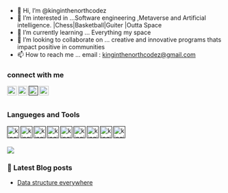 - 👋 Hi, I’m @kinginthenorthcodez
- 👀 I’m interested in ...Software engineering ,Metaverse and Artificial intelligence. |Chess|Basketball|Guiter |Outta Space
- 🌱 I’m currently learning ... Everything  my space 
- 💞️ I’m looking to collaborate on ... creative and innovative programs thats impact positive in communities
- 📫 How to reach me ... email : kinginthenorthcodez@gmail.com

<!---
kinginthenorthcodez/kinginthenorthcodez is a ✨ special ✨ repository because its `README.md` (this file) appears on your GitHub profile.
You can click the Preview link to take a look at your changes.
--->

### connect with me

[<img align="left" alt="kinginthenorthcodez | twitter" width="22px" src="https://cdn.jsdelivr.net/npm/simple-icons@v3/icons/twitter.svg" />](https://twitter.com/kinthenorthcode) 
[<img align="left" alt="kinginthenorthcodez | linkedin" width="22px" src="https://cdn.jsdelivr.net/npm/simple-icons@v3/icons/linkedin.svg" />](https://www.linkedin.com/in/musungwa-isaac-maqueen-b9028011b/)

[<img align="left" alt="kinginthenorthcodez | instagram" width="22px" src="https://cdn.jsdelivr.net/npm/simple-icons@v3/icons/instagram.svg" />]()

[<img align="left" alt="kinginthenorthcodez | twitter" width="22px" src="https://cdn.jsdelivr.net/npm/simple-icons@3.13.0/icons/discord.svg" />](https://discord.com/channels/509571385811664906/533495882805411840)


<br>
<br>

### Langueges and Tools

[<img align="left" alt="kinginthenorthcodez | Html5" width="28px" src="https://seeklogo.com/images/H/html5-logo-EF92D240D7-seeklogo.com.png" />]()
[<img align="left" alt="kinginthenorthcodez | Css3" width="28px" src="https://seeklogo.com/images/C/css3-logo-8724075274-seeklogo.com.png" />]()
[<img align="left" alt="kinginthenorthcodez | Node.js" width="28px" src="https://seeklogo.com/images/N/node-node-js-logo-81A4CC16D2-seeklogo.com.png" />]()
[<img align="left" alt="kinginthenorthcodez | JavaScript" width="28px" src="https://seeklogo.com/images/J/javascript-js-logo-2949701702-seeklogo.com.png" />]()
[<img align="left" alt="kinginthenorthcodez | webpack" width="28px" src="https://seeklogo.com/images/W/webpack-logo-9E66EE203A-seeklogo.com.png" />]()
[<img align="left" alt="kinginthenorthcodez | npm" width="28px" src="https://seeklogo.com/images/N/npm-node-package-manager-logo-DE93649ED1-seeklogo.com.png" />]()

[<img align="left" alt="kinginthenorthcodez | c++" width="28px" src="https://seeklogo.com/images/C/c-logo-43CE78FF9C-seeklogo.com.png" />]()

[<img align="left" alt="kinginthenorthcodez | mongodb" width="28px" src="https://seeklogo.com/images/M/mongodb-logo-4A71340576-seeklogo.com.png" />]()
[<img align="left" alt="kinginthenorthcodez | adobeXd" width="28px" src="https://seeklogo.com/images/A/adobe-xd-logo-39468DE5D4-seeklogo.com.png" />]()

<br>
<br>

![](http://github-profile-summary-cards.vercel.app/api/cards/profile-details?username=kinginthenorthcodez&theme=dracula)

### 📙 Latest Blog posts
<!-- BLOG-POST-LIST:START -->
- [Data structure everywhere](https://dev.to/kinginthenorthcodez/data-structure-everywhere-292d)
<!-- BLOG-POST-LIST:END -->